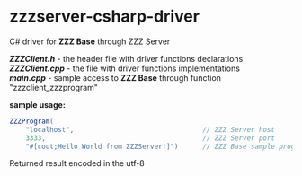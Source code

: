 # zzzserver-csharp-driver
C# driver for **ZZZ Base** through ZZZ Server

***ZZZClient.h*** - the header file with driver functions declarations  
***ZZZClient.cpp*** - the file with driver functions implementations  
***main.cpp*** - sample access to **ZZZ Base** through function "zzzclient_zzzprogram"  

**sample usage:**
```csharp
ZZZProgram(
	"localhost",								// ZZZ Server host
	3333,										// ZZZ Server port
	"#[cout;Hello World from ZZZServer!]")		// ZZZ Base sample program
```

Returned result encoded in the utf-8
